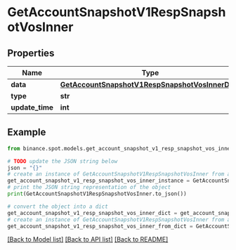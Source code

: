 # GetAccountSnapshotV1RespSnapshotVosInner


## Properties

Name | Type | Description | Notes
------------ | ------------- | ------------- | -------------
**data** | [**GetAccountSnapshotV1RespSnapshotVosInnerData**](GetAccountSnapshotV1RespSnapshotVosInnerData.md) |  | [optional] 
**type** | **str** |  | [optional] 
**update_time** | **int** |  | [optional] 

## Example

```python
from binance.spot.models.get_account_snapshot_v1_resp_snapshot_vos_inner import GetAccountSnapshotV1RespSnapshotVosInner

# TODO update the JSON string below
json = "{}"
# create an instance of GetAccountSnapshotV1RespSnapshotVosInner from a JSON string
get_account_snapshot_v1_resp_snapshot_vos_inner_instance = GetAccountSnapshotV1RespSnapshotVosInner.from_json(json)
# print the JSON string representation of the object
print(GetAccountSnapshotV1RespSnapshotVosInner.to_json())

# convert the object into a dict
get_account_snapshot_v1_resp_snapshot_vos_inner_dict = get_account_snapshot_v1_resp_snapshot_vos_inner_instance.to_dict()
# create an instance of GetAccountSnapshotV1RespSnapshotVosInner from a dict
get_account_snapshot_v1_resp_snapshot_vos_inner_from_dict = GetAccountSnapshotV1RespSnapshotVosInner.from_dict(get_account_snapshot_v1_resp_snapshot_vos_inner_dict)
```
[[Back to Model list]](../README.md#documentation-for-models) [[Back to API list]](../README.md#documentation-for-api-endpoints) [[Back to README]](../README.md)



